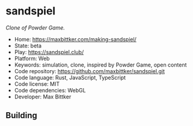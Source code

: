 # sandspiel

_Clone of Powder Game._

- Home: https://maxbittker.com/making-sandspiel/
- State: beta
- Play: https://sandspiel.club/
- Platform: Web
- Keywords: simulation, clone, inspired by Powder Game, open content
- Code repository: https://github.com/maxbittker/sandspiel.git
- Code language: Rust, JavaScript, TypeScript
- Code license: MIT
- Code dependencies: WebGL
- Developer: Max Bittker

## Building
